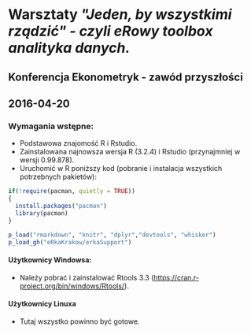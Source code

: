 # Warsztaty ***"Jeden, by wszystkimi rządzić" - czyli eRowy toolbox analityka danych.***
## Konferencja Ekonometryk - zawód przyszłości
## 2016-04-20 

### Wymagania wstępne:

- Podstawowa znajomość R i Rstudio.
- Zainstalowana najnowsza wersja R (3.2.4) i Rstudio (przynajmniej w wersji 0.99.878).
- Uruchomić w R poniższy kod (pobranie i instalacja wszystkich potrzebnych pakietów):

```r
if(!require(pacman, quietly = TRUE))
{
  install.packages("pacman")
  library(pacman)
}

p_load("rmarkdown", "knitr", "dplyr","devtools", "whisker")
p_load_gh("eRkaKrakow/erkaSupport")

```


#### Użytkownicy Windowsa:

- Należy pobrać i zainstalować Rtools 3.3 (https://cran.r-project.org/bin/windows/Rtools/).

#### Użytkownicy Linuxa

- Tutaj wszystko powinno być gotowe.


